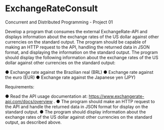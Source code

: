 # ExchangeRateConsult
Concurrent and Distributed Programming - Project 01

Develop a program that consumes the external ExchangeRate-API and displays information about the exchange rates of the US dollar against other currencies on the standard output. The program should be capable of making an HTTP request to the API, handling the returned data in JSON format, and displaying the information on the standard output.
The program should display the following information about the exchange rates of the US dollar against other currencies on the standard output:

● Exchange rate against the Brazilian real (BRL)
● Exchange rate against the euro (EUR)
● Exchange rate against the Japanese yen (JPY)

Requirements:

● Read the API usage documentation at: https://www.exchangerate-api.com/docs/overview .
● The program should make an HTTP request to the API and handle the returned data in JSON format for display on the standard output.
● The program should display information about the exchange rates of the US dollar against other currencies on the standard output, as described above.
